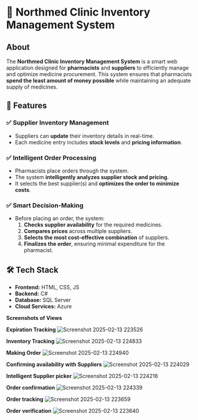 # 🏥 Northmed Clinic Inventory Management System

## About
The **Northmed Clinic Inventory Management System** is a smart web application designed for **pharmacists** and **suppliers** to efficiently manage and optimize medicine procurement. This system ensures that pharmacists **spend the least amount of money possible** while maintaining an adequate supply of medicines.

## 📌 Features
### ✅ Supplier Inventory Management
- Suppliers can **update** their inventory details in real-time.
- Each medicine entry includes **stock levels** and **pricing information**.

### ✅ Intelligent Order Processing
- Pharmacists place orders through the system.
- The system **intelligently analyzes supplier stock and pricing**.
- It selects the best supplier(s) and **optimizes the order to minimize costs**.

### ✅ Smart Decision-Making
- Before placing an order, the system:
  1. **Checks supplier availability** for the required medicines.
  2. **Compares prices** across multiple suppliers.
  3. **Selects the most cost-effective combination** of suppliers.
  4. **Finalizes the order**, ensuring minimal expenditure for the pharmacist.

## 🛠️ Tech Stack
- **Frontend:** HTML, CSS, JS
- **Backend:** C#
- **Database:** SQL Server
- **Cloud Services:** Azure



**Screenshots of Views**

**Expiration Tracking**
![Screenshot 2025-02-13 223526](https://github.com/user-attachments/assets/fc33c9b0-4d68-4523-be0a-1774ed75dc08)

**Inventory Tracking**
![Screenshot 2025-02-13 224833](https://github.com/user-attachments/assets/f570b5b0-1942-4d31-be2f-1260361ea992)

**Making Order**
![Screenshot 2025-02-13 224940](https://github.com/user-attachments/assets/46ed60a1-c6e9-4916-88e6-2d2920515acf)

**Confirming availability with Suppliers**
![Screenshot 2025-02-13 224029](https://github.com/user-attachments/assets/59d6bd7b-4135-474f-aa3c-0c152af7f5ae)

**Intelligent Supplier picker**
![Screenshot 2025-02-13 224216](https://github.com/user-attachments/assets/75d08e4a-312a-4e97-9786-6b6e6ce1cf53)

**Order confirmation**
![Screenshot 2025-02-13 224339](https://github.com/user-attachments/assets/b0a98db1-de8c-49fc-aa4d-fe07d8c270ea)

**Order tracking**
![Screenshot 2025-02-13 223659](https://github.com/user-attachments/assets/79408458-3de3-4a22-9bf8-6e633f80c654)

**Order verification**
![Screenshot 2025-02-13 223640](https://github.com/user-attachments/assets/f2e673b1-099a-4ce5-aa7b-1d160292705a)





